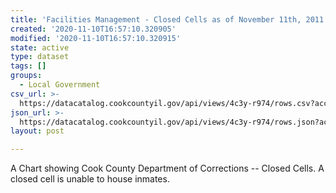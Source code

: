 ```yaml
---
title: 'Facilities Management - Closed Cells as of November 11th, 2011'
created: '2020-11-10T16:57:10.320905'
modified: '2020-11-10T16:57:10.320915'
state: active
type: dataset
tags: []
groups:
  - Local Government
csv_url: >-
  https://datacatalog.cookcountyil.gov/api/views/4c3y-r974/rows.csv?accessType=DOWNLOAD
json_url: >-
  https://datacatalog.cookcountyil.gov/api/views/4c3y-r974/rows.json?accessType=DOWNLOAD
layout: post

---
```

A Chart showing Cook County Department of Corrections -- Closed Cells. A closed cell is unable to house inmates.
